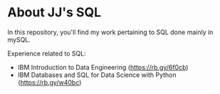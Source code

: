 # About JJ's SQL

In this repository, you'll find my work pertaining to SQL done mainly in mySQL.

Experience related to SQL: 
- IBM Introduction to Data Engineering (https://rb.gy/6f0cb)
- IBM Databases and SQL for Data Science with Python (https://rb.gy/w40bc)
